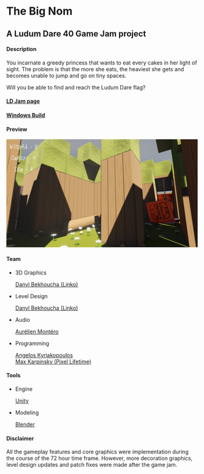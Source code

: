 # The Big Nom

## A Ludum Dare 40 Game Jam project

#### Description

You incarnate a greedy princess that wants to eat every cakes in her light of sight. The problem is that the more she eats, the heaviest she gets and becomes unable to jump and go on tiny spaces.

Will you be able to find and reach the Ludum Dare flag?

#### [LD Jam page](https://ldjam.com/events/ludum-dare/40/chubby-princess)  

#### [Windows Build](https://linko3d.itch.io/princess-cake)

#### Preview

![](./Readme/GameplayScreenshot1.png)

#### Team

- 3D Graphics

  [Danyl Bekhoucha (Linko)](https://ldjam.com/users/danyl/)

- Level Design

  [Danyl Bekhoucha (Linko)](https://ldjam.com/users/danyl/)

- Audio

  [Aurélien Montéro](www.aurelienmontero.com)

- Programming

  [Angelos Kyriakopoulos](https://github.com/AngelKyriako)   
  [Max Karpinsky (Pixel Lifetime)](https://github.com/MaxKarpinsky)

#### Tools

- Engine
 
  [Unity](https://unity3d.com/)
 
- Modeling

  [Blender](https://blender.org/)
 
 #### Disclaimer

 All the gameplay features and core graphics were implementation during the course of the 72 hour time frame. However, more decoration graphics, level design updates and patch fixes were made after the game jam.